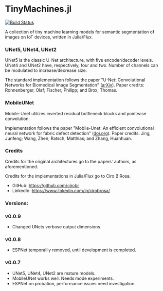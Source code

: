 # TinyMachines.jl

[![Build Status](https://github.com/cirobr/TinyMachines.jl/actions/workflows/CI.yml/badge.svg?branch=main)](https://github.com/cirobr/TinyMachines.jl/actions/workflows/CI.yml?query=branch%3Amain)

A collection of tiny machine learning models for semantic segmentation of images on IoT devices, written in Julia/Flux.

### UNet5, UNet4, UNet2

UNet5 is the classic U-Net architecture, with five encoder/decoder levels. UNet4 and UNet2 have, respectively, four and two. Number of channels can be modulated to increase/decrease size.

The standard implementation follows the paper "U-Net: Convolutional Networks for Biomedical Image Segmentation" ([arXiv](https://arxiv.org/abs/1505.04597)). Paper credits: Ronnenberger, Olaf; Fischer, Philipp; and Brox, Thomas.


### MobileUNet

Mobile-Unet utilizes inverted residual bottleneck blocks and pointwise convolution.

Implementation follows the paper "Mobile-Unet: An efficient convolutional neural network for fabric defect detection" ([doi.org](https://doi.org/10.1177/0040517520928604)). Paper credits: Jing, Junfeng; Wang, Zhen; Ratsch, Matthias; and Zhang, Huanhuan.


### Credits
Credits for the original architectures go to the papers' authors, as aforementioned.

Credits for the implementations in Julia/Flux go to Ciro B Rosa.
* GitHub: https://github.com/cirobr
* LinkedIn: https://www.linkedin.com/in/cirobrosa/


### Versions:

### v0.0.9
* Changed UNets verbose output dimensions.

### v0.0.8
* ESPNet temporalily removed, until development is completed.

### v0.0.7
* UNet5, UNet4, UNet2 are mature models.
* MobileUNet works well. Needs mode experiments.
* ESPNet on probation, performance issues need investigation.

